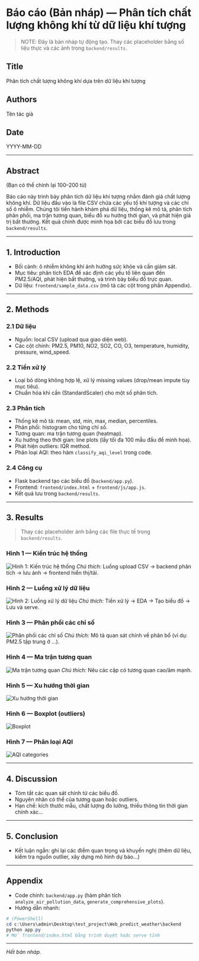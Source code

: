 # Báo cáo (Bản nháp) — Phân tích chất lượng không khí từ dữ liệu khí tượng

> NOTE: Đây là bản nháp tự động tạo. Thay các placeholder bằng số liệu thực và các ảnh trong `backend/results`.

## Title
Phân tích chất lượng không khí dựa trên dữ liệu khí tượng

## Authors
Tên tác giả

## Date
YYYY-MM-DD

---

## Abstract
(Bạn có thể chỉnh lại 100–200 từ)

Báo cáo này trình bày phân tích dữ liệu khí tượng nhằm đánh giá chất lượng không khí. Dữ liệu đầu vào là file CSV chứa các yếu tố khí tượng và các chỉ số ô nhiễm. Chúng tôi tiến hành khám phá dữ liệu, thống kê mô tả, phân tích phân phối, ma trận tương quan, biểu đồ xu hướng thời gian, và phát hiện giá trị bất thường. Kết quả chính được minh họa bởi các biểu đồ lưu trong `backend/results`.

---

## 1. Introduction
- Bối cảnh: ô nhiễm không khí ảnh hưởng sức khỏe và cần giám sát.
- Mục tiêu: phân tích EDA để xác định các yếu tố liên quan đến PM2.5/AQI, phát hiện bất thường, và trình bày biểu đồ trực quan.
- Dữ liệu: `frontend/sample_data.csv` (mô tả các cột trong phần Appendix).

---

## 2. Methods
### 2.1 Dữ liệu
- Nguồn: local CSV (upload qua giao diện web).
- Các cột chính: PM2.5, PM10, NO2, SO2, CO, O3, temperature, humidity, pressure, wind_speed.

### 2.2 Tiền xử lý
- Loại bỏ dòng không hợp lệ, xử lý missing values (drop/mean impute tùy mục tiêu).
- Chuẩn hóa khi cần (StandardScaler) cho một số phân tích.

### 2.3 Phân tích
- Thống kê mô tả: mean, std, min, max, median, percentiles.
- Phân phối: histogram cho từng chỉ số.
- Tương quan: ma trận tương quan (heatmap).
- Xu hướng theo thời gian: line plots (lấy tối đa 100 mẫu đầu để minh họa).
- Phát hiện outliers: IQR method.
- Phân loại AQI: theo hàm `classify_aqi_level` trong code.

### 2.4 Công cụ
- Flask backend tạo các biểu đồ (`backend/app.py`).
- Frontend: `frontend/index.html` + `frontend/js/app.js`.
- Kết quả lưu trong `backend/results`.

---

## 3. Results
> Thay các placeholder ảnh bằng các file thực tế trong `backend/results`.

### Hình 1 — Kiến trúc hệ thống
![Hình 1: Kiến trúc hệ thống](backend/results/architecture.png)
*Chú thích:* Luồng upload CSV -> backend phân tích -> lưu ảnh -> frontend hiển thị/tải.

### Hình 2 — Luồng xử lý dữ liệu
![Hình 2: Luồng xử lý dữ liệu](backend/results/data_pipeline.png)
*Chú thích:* Tiền xử lý -> EDA -> Tạo biểu đồ -> Lưu và serve.

### Hình 3 — Phân phối các chỉ số
![Phân phối các chỉ số](backend/results/2025XXXX_phan_phoi_chi_so.png)
*Chú thích:* Mô tả quan sát chính về phân bố (ví dụ: PM2.5 tập trung ở ...).

### Hình 4 — Ma trận tương quan
![Ma trận tương quan](backend/results/2025XXXX_ma_tran_tuong_quan.png)
*Chú thích:* Nêu các cặp có tương quan cao/âm mạnh.

### Hình 5 — Xu hướng thời gian
![Xu hướng thời gian](backend/results/2025XXXX_xu_huong_thoi_gian.png)

### Hình 6 — Boxplot (outliers)
![Boxplot](backend/results/2025XXXX_gia_tri_bat_thuong.png)

### Hình 7 — Phân loại AQI
![AQI categories](backend/results/2025XXXX_phan_loai_aqi.png)

---

## 4. Discussion
- Tóm tắt các quan sát chính từ các biểu đồ.
- Nguyên nhân có thể của tương quan hoặc outliers.
- Hạn chế: kích thước mẫu, chất lượng đo lường, thiếu thông tin thời gian chính xác...

---

## 5. Conclusion
- Kết luận ngắn: ghi lại các điểm quan trọng và khuyến nghị (thêm dữ liệu, kiểm tra nguồn outlier, xây dựng mô hình dự báo...)

---

## Appendix
- Code chính: `backend/app.py` (hàm phân tích `analyze_air_pollution_data`, `generate_comprehensive_plots`).
- Hướng dẫn nhanh:
```powershell
# (PowerShell)
cd c:\Users\admin\Desktop\test_project\Web_predict_weather\backend
python app.py
# Mở frontend/index.html bằng trình duyệt hoặc serve tĩnh
```

---

*Hết bản nháp.*

